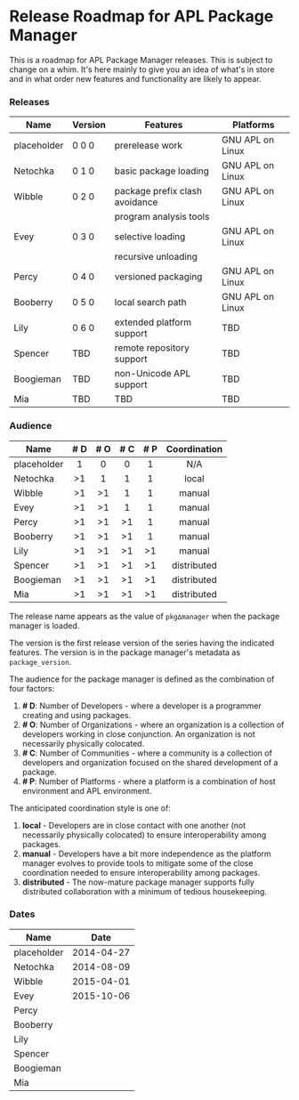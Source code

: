 Release Roadmap for APL Package Manager
=======================================

This is a roadmap for APL Package Manager releases. This is subject to
change on a whim. It's here mainly to give you an idea of what's in
store and in what order new features and functionality are likely to
appear.

### Releases

| Name        | Version | Features                       | Platforms        |
| ----------- | ------- | ------------------------------ | ---------------- |
| placeholder | 0 0 0   | prerelease work                | GNU APL on Linux |
| Netochka    | 0 1 0   | basic package loading          | GNU APL on Linux |
| Wibble      | 0 2 0   | package prefix clash avoidance | GNU APL on Linux |
|             |         | program analysis tools         |                  |
| Evey        | 0 3 0   | selective loading              | GNU APL on Linux |
|             |         | recursive unloading            |                  |
| Percy       | 0 4 0   | versioned packaging            | GNU APL on Linux |
| Booberry    | 0 5 0   | local search path              | GNU APL on Linux |
| Lily        | 0 6 0   | extended platform support      | TBD              |
| Spencer     | TBD     | remote repository support      | TBD              |
| Boogieman   | TBD     | non-Unicode APL support        | TBD              |
| Mia         | TBD     | TBD                            | TBD              |

### Audience

| Name        |  # D | # O | # C | # P | Coordination |
| ----------- |  :-: | :-: | :-: | :-: | :----------: |
| placeholder |  1   | 0   | 0   | 1   | N/A          |
| Netochka    |  >1  | 1   | 1   | 1   | local        |
| Wibble      |  >1  | >1  | 1   | 1   | manual       |
| Evey        |  >1  | >1  | 1   | 1   | manual       |
| Percy       |  >1  | >1  | >1  | 1   | manual       |
| Booberry    |  >1  | >1  | >1  | 1   | manual       |
| Lily        |  >1  | >1  | >1  | >1  | manual       |
| Spencer     |  >1  | >1  | >1  | >1  | distributed  |
| Boogieman   |  >1  | >1  | >1  | >1  | distributed  |
| Mia         |  >1  | >1  | >1  | >1  | distributed  |

The release name appears as the value of `pkg∆manager` when the
package manager is loaded.

The version is the first release version of the series having the
indicated features. The version is in the package manager's metadata
as `package_version`.

The audience for the package manager is defined as the combination of
four factors:

1. **# D**: Number of Developers - where a developer is a programmer
   creating and using packages.
2. **# O**: Number of Organizations - where an organization is a
   collection of developers working in close conjunction. An
   organization is not necessarily physically colocated.
3. **# C**: Number of Communities - where a community is a collection
   of developers and organization focused on the shared development
   of a package.
4. **# P**: Number of Platforms - where a platform is a combination of
   host environment and APL environment.

The anticipated coordination style is one of:

1. **local** - Developers are in close contact with one another (not
   necessarily physically colocated) to ensure interoperability among
   packages.
2. **manual** - Developers have a bit more independence as the
   platform manager evolves to provide tools to mitigate some of the
   close coordination needed to ensure interoperability among
   packages.
3. **distributed** - The now-mature package manager supports fully
   distributed collaboration with a minimum of tedious housekeeping.

### Dates

| Name        | Date       |
| ----------- | ---------- |
| placeholder | 2014-04-27 |
| Netochka    | 2014-08-09 |
| Wibble      | 2015-04-01 |
| Evey        | 2015-10-06 |
| Percy       |            |
| Booberry    |            |
| Lily        |            |
| Spencer     |            |
| Boogieman   |            |
| Mia         |            |
